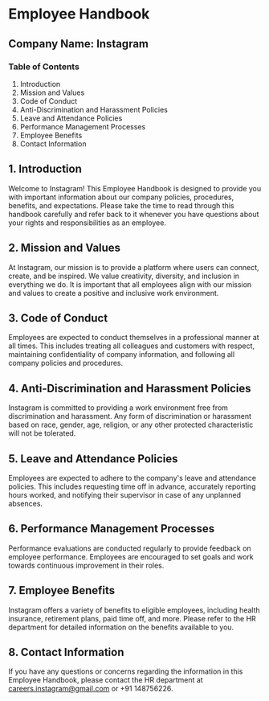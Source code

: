 # Employee Handbook

## Company Name: Instagram

### Table of Contents
1. Introduction
2. Mission and Values
3. Code of Conduct
4. Anti-Discrimination and Harassment Policies
5. Leave and Attendance Policies
6. Performance Management Processes
7. Employee Benefits
8. Contact Information

## 1. Introduction
Welcome to Instagram! This Employee Handbook is designed to provide you with important information about our company policies, procedures, benefits, and expectations. Please take the time to read through this handbook carefully and refer back to it whenever you have questions about your rights and responsibilities as an employee.

## 2. Mission and Values
At Instagram, our mission is to provide a platform where users can connect, create, and be inspired. We value creativity, diversity, and inclusion in everything we do. It is important that all employees align with our mission and values to create a positive and inclusive work environment.

## 3. Code of Conduct
Employees are expected to conduct themselves in a professional manner at all times. This includes treating all colleagues and customers with respect, maintaining confidentiality of company information, and following all company policies and procedures.

## 4. Anti-Discrimination and Harassment Policies
Instagram is committed to providing a work environment free from discrimination and harassment. Any form of discrimination or harassment based on race, gender, age, religion, or any other protected characteristic will not be tolerated.

## 5. Leave and Attendance Policies
Employees are expected to adhere to the company's leave and attendance policies. This includes requesting time off in advance, accurately reporting hours worked, and notifying their supervisor in case of any unplanned absences.

## 6. Performance Management Processes
Performance evaluations are conducted regularly to provide feedback on employee performance. Employees are encouraged to set goals and work towards continuous improvement in their roles.

## 7. Employee Benefits
Instagram offers a variety of benefits to eligible employees, including health insurance, retirement plans, paid time off, and more. Please refer to the HR department for detailed information on the benefits available to you.

## 8. Contact Information
If you have any questions or concerns regarding the information in this Employee Handbook, please contact the HR department at careers.instagram@gmail.com or +91 148756226.